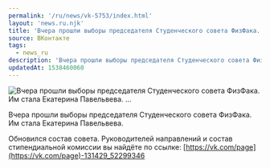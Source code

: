 ```yaml
---
permalink: '/ru/news/vk-5753/index.html'
layout: 'news.ru.njk'
title: 'Вчера прошли выборы председателя Студенческого совета ФизФака. Им стала Екатерина Павельвева. …'
source: ВКонтакте
tags:
  - news_ru
description: 'Вчера прошли выборы председателя Студенческого совета ФизФака. Им стала Екатерина Павельвева. …'
updatedAt: 1538460060
---
```

![Вчера прошли выборы председателя Студенческого совета ФизФака. Им стала Екатерина Павельвева. …](https://sun9-2.userapi.com/impf/c852220/v852220226/14a4a/gpEjyPjKvMo.jpg?size=637x549&quality=96&proxy=1&sign=f21712f504e72d88cd290685d3d5c569&c_uniq_tag=zJFhrEX1KQXFdivzCLH1tTays-sT6lxjVK3fOIkiNNM&type=album)

Вчера прошли выборы председателя Студенческого совета ФизФака. Им стала Екатерина Павельвева.

Обновился состав совета. Руководителей направлений и состав стипендиальной комиссии вы найдёте по ссылке: [https://vk.com/page](https://vk.com/page)-131429_52299346
